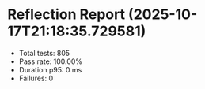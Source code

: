 # Reflection Report (2025-10-17T21:18:35.729581)

- Total tests: 805
- Pass rate: 100.00%
- Duration p95: 0 ms
- Failures: 0

